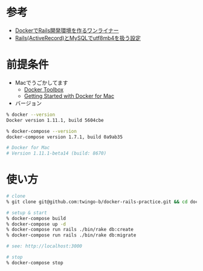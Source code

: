 # 参考
- [DockerでRails開発環境を作るワンライナー](http://qiita.com/masuidrive/items/7478fb9101652f2bbae1)
- [Rails(ActiveRecord)とMySQLでutf8mb4を扱う設定](http://qiita.com/xend/items/4d5c3333cbae53888f37)

# 前提条件
- Macでうごかしてます
    - [Docker Toolbox](https://www.docker.com/products/docker-toolbox)
    - [Getting Started with Docker for Mac](https://beta.docker.com/docs/mac/getting-started/)
- バージョン
```bash
% docker --version
Docker version 1.11.1, build 5604cbe

% docker-compose --version
docker-compose version 1.7.1, build 0a9ab35

# Docker for Mac
# Version 1.11.1-beta14 (build: 8670)
```

# 使い方
```bash
# clone
% git clone git@github.com:twingo-b/docker-rails-practice.git && cd docker-rails-practice

# setup & start
% docker-compose build
% docker-compose up -d
% docker-compose run rails ./bin/rake db:create
% docker-compose run rails ./bin/rake db:migrate

# see: http://localhost:3000

# stop
% docker-compose stop
```

